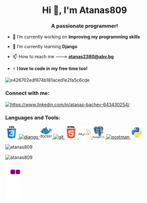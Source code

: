 <h1 align="center">Hi 👋, I'm Atanas809</h1>
<h3 align="center">A passionate programmer!</h3>


- 🔭 I’m currently working on **Improving my programming skills**

- 🌱 I’m currently learning **Django**

- 📫 How to reach me ---> **atanas2380@abv.bg**

- ⚡ **I love to code in my free time too!**

![e426702edf874b181aced1e2fa5c6cde](https://user-images.githubusercontent.com/102140383/159437840-0bd4e22b-d5ca-4793-9c0d-de8110966ee1.gif)

<h3 align="left">Connect with me:</h3>
<p align="left">
<a href="https://linkedin.com/in/https://www.linkedin.com/in/atanas-bachev-643430254/" target="blank"><img align="center" src="https://raw.githubusercontent.com/rahuldkjain/github-profile-readme-generator/master/src/images/icons/Social/linked-in-alt.svg" alt="https://www.linkedin.com/in/atanas-bachev-643430254/" height="30" width="40" /></a>
</p>

<h3 align="left">Languages and Tools:</h3>
<p align="left"> <a href="https://www.w3schools.com/css/" target="_blank" rel="noreferrer"> <img src="https://raw.githubusercontent.com/devicons/devicon/master/icons/css3/css3-original-wordmark.svg" alt="css3" width="40" height="40"/> </a> <a href="https://www.djangoproject.com/" target="_blank" rel="noreferrer"> <img src="https://cdn.worldvectorlogo.com/logos/django.svg" alt="django" width="40" height="40"/> </a> <a href="https://www.docker.com/" target="_blank" rel="noreferrer"> <img src="https://raw.githubusercontent.com/devicons/devicon/master/icons/docker/docker-original-wordmark.svg" alt="docker" width="40" height="40"/> </a> <a href="https://git-scm.com/" target="_blank" rel="noreferrer"> <img src="https://www.vectorlogo.zone/logos/git-scm/git-scm-icon.svg" alt="git" width="40" height="40"/> </a> <a href="https://www.w3.org/html/" target="_blank" rel="noreferrer"> <img src="https://raw.githubusercontent.com/devicons/devicon/master/icons/html5/html5-original-wordmark.svg" alt="html5" width="40" height="40"/> </a> <a href="https://www.mysql.com/" target="_blank" rel="noreferrer"> <img src="https://raw.githubusercontent.com/devicons/devicon/master/icons/mysql/mysql-original-wordmark.svg" alt="mysql" width="40" height="40"/> </a> <a href="https://www.postgresql.org" target="_blank" rel="noreferrer"> <img src="https://raw.githubusercontent.com/devicons/devicon/master/icons/postgresql/postgresql-original-wordmark.svg" alt="postgresql" width="40" height="40"/> </a> <a href="https://postman.com" target="_blank" rel="noreferrer"> <img src="https://www.vectorlogo.zone/logos/getpostman/getpostman-icon.svg" alt="postman" width="40" height="40"/> </a> <a href="https://www.python.org" target="_blank" rel="noreferrer"> <img src="https://raw.githubusercontent.com/devicons/devicon/master/icons/python/python-original.svg" alt="python" width="40" height="40"/> </a> </p>

<p><img align="center" src="https://github-readme-stats.vercel.app/api/top-langs?username=atanas809&show_icons=true&locale=en&layout=compact" alt="atanas809" /></p>

<p><img align="center" src="https://github-readme-streak-stats.herokuapp.com/?user=atanas809&" alt="atanas809" /></p>

![snake gif](https://github.com/Atanas809/Atanas809/blob/output/github-contribution-grid-snake.gif)
